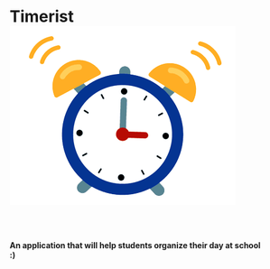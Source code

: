 <div style="margin-left: 50px">
<h1>Timerist <img src="alarm.gif" height="auto"></h1>
<br> 
<h4>An application that will help students organize their day at school :)</h4>
</div>
